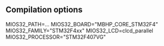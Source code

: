 ## Compilation options

MIOS32_PATH=...
MIOS32_BOARD="MBHP_CORE_STM32F4"
MIOS32_FAMILY="STM32F4xx"
MIOS32_LCD=clcd_parallel
MIOS32_PROCESSOR="STM32F407VG"
